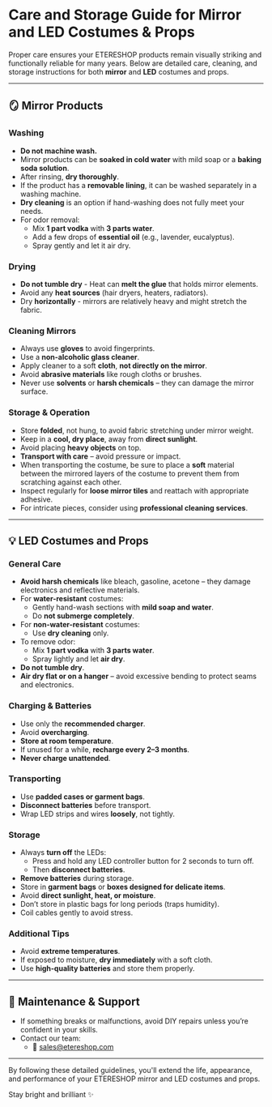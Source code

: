 # Care and Storage Guide for Mirror and LED Costumes & Props

Proper care ensures your ETERESHOP products remain visually striking and functionally reliable for many years. Below are detailed care, cleaning, and storage instructions for both **mirror** and **LED** costumes and props.

---

## 🪞 Mirror Products

### Washing
- **Do not machine wash.**
- Mirror products can be **soaked in cold water** with mild soap or a **baking soda solution**.
- After rinsing, **dry thoroughly**.
- If the product has a **removable lining**, it can be washed separately in a washing machine.
- **Dry cleaning** is an option if hand-washing does not fully meet your needs.
- For odor removal:
  - Mix **1 part vodka** with **3 parts water**.
  - Add a few drops of **essential oil** (e.g., lavender, eucalyptus).
  - Spray gently and let it air dry.

### Drying
- **Do not tumble dry** - Heat can **melt the glue** that holds mirror elements.
- Avoid any **heat sources** (hair dryers, heaters, radiators).
- Dry **horizontally** - mirrors are relatively heavy and might stretch the fabric.

### Cleaning Mirrors
- Always use **gloves** to avoid fingerprints.
- Use a **non-alcoholic glass cleaner**.
- Apply cleaner to a soft **cloth**, **not directly on the mirror**.
- Avoid **abrasive materials** like rough cloths or brushes.
- Never use **solvents** or **harsh chemicals** – they can damage the mirror surface.

### Storage & Operation
- Store **folded**, not hung, to avoid fabric stretching under mirror weight.
- Keep in a **cool, dry place**, away from **direct sunlight**.
- Avoid placing **heavy objects** on top.
- **Transport with care** – avoid pressure or impact.
- When transporting the costume, be sure to place a **soft** material between the mirrored layers of the costume to prevent them from scratching against each other.
- Inspect regularly for **loose mirror tiles** and reattach with appropriate adhesive.
- For intricate pieces, consider using **professional cleaning services**.

---

## 💡 LED Costumes and Props

### General Care
- **Avoid harsh chemicals** like bleach, gasoline, acetone – they damage electronics and reflective materials.
- For **water-resistant** costumes:
  - Gently hand-wash sections with **mild soap and water**.
  - Do **not submerge completely**.
- For **non-water-resistant** costumes:
  - Use **dry cleaning** only.
- To remove odor:
  - Mix **1 part vodka** with **3 parts water**.
  - Spray lightly and let **air dry**.
- **Do not tumble dry**.
- **Air dry flat or on a hanger** – avoid excessive bending to protect seams and electronics.

### Charging & Batteries
- Use only the **recommended charger**.
- Avoid **overcharging**.
- **Store at room temperature**.
- If unused for a while, **recharge every 2–3 months**.
- **Never charge unattended**.

### Transporting
- Use **padded cases or garment bags**.
- **Disconnect batteries** before transport.
- Wrap LED strips and wires **loosely**, not tightly.

### Storage
- Always **turn off** the LEDs:
  - Press and hold any LED controller button for 2 seconds to turn off.
  - Then **disconnect batteries**.
- **Remove batteries** during storage.
- Store in **garment bags** or **boxes designed for delicate items**.
- Avoid **direct sunlight, heat, or moisture**.
- Don’t store in plastic bags for long periods (traps humidity).
- Coil cables gently to avoid stress.

### Additional Tips
- Avoid **extreme temperatures**.
- If exposed to moisture, **dry immediately** with a soft cloth.
- Use **high-quality batteries** and store them properly.

---

## 🔧 Maintenance & Support

- If something breaks or malfunctions, avoid DIY repairs unless you’re confident in your skills.
- Contact our team:
  - 📧 [sales@etereshop.com](mailto:sales@etereshop.com)

---

By following these detailed guidelines, you'll extend the life, appearance, and performance of your ETERESHOP mirror and LED costumes and props.

Stay bright and brilliant ✨
